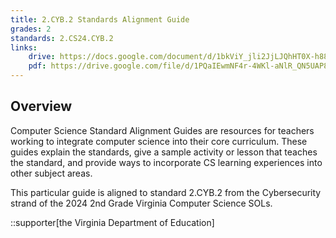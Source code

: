 ```yaml
---
title: 2.CYB.2 Standards Alignment Guide
grades: 2
standards: 2.CS24.CYB.2
links:
    drive: https://docs.google.com/document/d/1bkViY_jli2JjLJQhHT0X-h888AqFbv9Pbfy2wDjyam4/edit?usp=drive_link
    pdf: https://drive.google.com/file/d/1PQaIEwmNF4r-4WKl-aNlR_QN5UAP8is1/view?usp=drive_link
---
```


## Overview

Computer Science Standard Alignment Guides are resources for teachers working to integrate computer science into their core curriculum. These guides explain the standards, give a sample activity or lesson that teaches the standard, and provide ways to incorporate CS learning experiences into other subject areas. 

This particular guide is aligned to standard 2.CYB.2 from the Cybersecurity strand of the 2024 2nd Grade Virginia Computer Science SOLs.

::supporter[the Virginia Department of Education]